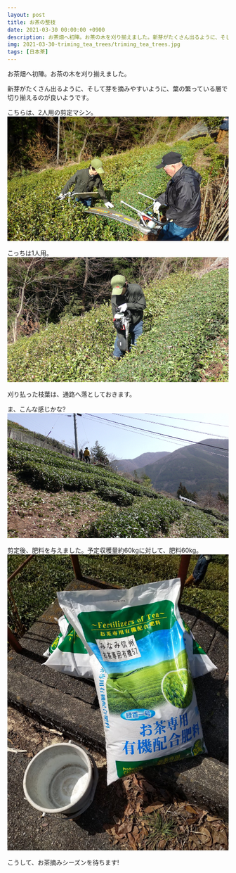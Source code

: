 ```yaml
---
layout: post
title: お茶の整枝
date: 2021-03-30 00:00:00 +0900
description: お茶畑へ初陣。お茶の木を刈り揃えました。新芽がたくさん出るように、そして芽を摘みやすいように...
img: 2021-03-30-triming_tea_trees/triming_tea_trees.jpg
tags: [日本茶]
---
```


お茶畑へ初陣。お茶の木を刈り揃えました。

新芽がたくさん出るように、そして芽を摘みやすいように、葉の繁っている層で切り揃えるのが良いようです。

こちらは、2人用の剪定マシン。  
![大型整枝機](/assets/img/2020-03-21-triming_tea_trees/triming_machine_for_2_persons.jpg)

こっちは1人用。  
![小型整枝機](/assets/img/2020-03-21-triming_tea_trees/triming_machine_for_1_person.jpg)

刈り払った枝葉は、通路へ落としておきます。

ま、こんな感じかな?  
![整枝完了後](/assets/img/2020-03-21-triming_tea_trees/trimed_tea_trees.jpg)

剪定後、肥料を与えました。予定収穫量約60kgに対して、肥料60kg。  
![整枝完了後](/assets/img/2020-03-21-triming_tea_trees/tea_fertilizer.jpg)

こうして、お茶摘みシーズンを待ちます!

